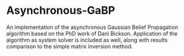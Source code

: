 # Asynchronous-GaBP
An implementation of the asynchronous Gaussian Belief Propagation algorithm based on the PhD work of Dani Bickson.
Application of the algorithm as system solver is included as well, along with results comparison to the simple matrix inversion method.
